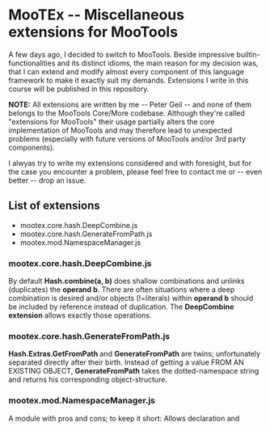 # MooTEx -- Miscellaneous extensions for MooTools

A few days ago, I decided to switch to MooTools. Beside impressive builtin-functionalities and its distinct idioms, the main reason for my decision was, that I can extend and modify almost every component of this language framework to make it exactly suit my demands. Extensions I write in this course will be published in this repository. 

**NOTE:** All extensions are written by me -- Peter Geil -- and none of them belongs to the MooTools Core/More codebase. Although they're called "extensions for MooTools" their usage partially alters the core implementation of MooTools and may therefore lead to unexpected problems (especially with future versions of MooTools and/or 3rd party components).

I alwyas try to write my extensions considered and with foresight, but for the case you encounter a problem, please feel free to contact me or -- even better -- drop an issue.


## List of extensions  
  

*	mootex.core.hash.DeepCombine.js
*	mootex.core.hash.GenerateFromPath.js
*	mootex.mod.NamespaceManager.js


### mootex.core.hash.DeepCombine.js
By default __Hash.combine(**a**, **b**)__ does shallow combinations and unlinks (duplicates) the **operand b**. There are often situations where a deep combination is desired and/or objects (!=literals) within **operand b** should be included by reference instead of duplication. The __DeepCombine extension__ allows exactly those operations.


### mootex.core.hash.GenerateFromPath.js
__Hash.Extras.GetFromPath__ and __GenerateFromPath__ are twins; unfortunately separated directly after their birth. Instead of getting a value FROM AN EXISTING OBJECT, __GenerateFromPath__ takes the dotted-namespace string and returns his corresponding object-structure.

### mootex.mod.NamespaceManager.js
A module with pros and cons; to keep it short: Allows declaration and 